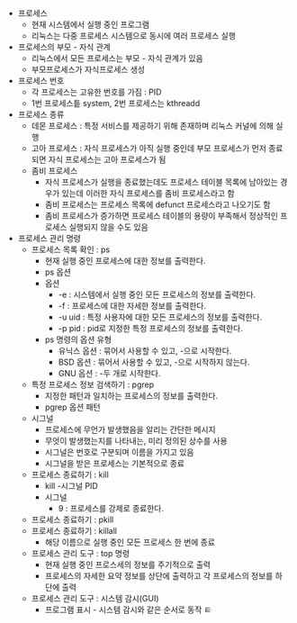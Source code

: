 - 프로세스 
	- 현재 시스템에서 실행 중인 프로그램
	- 리눅스는 다중 프로세스 시스템으로 동시에 여러 프로세스 실행
- 프로세스의 부모 - 자식 관계
	- 리눅스에서 모든 프로세스는 부모 - 자식 관계가 있음
	- 부모프로세스가 자식프로세스 생성
- 프로세스 번호
	- 각 프로세스는 고유한 번호를 가짐 : PID
	- 1번 프로세스틑 system, 2번 프로세스는 kthreadd
- 프로세스 종류
	- 데몬 프로세스 : 특정 서비스를 제공하기 위해 존재하며 리눅스 커널에 의해 실행
	- 고아 프로세스 : 자식 프로세스가 아직 실행 중인데 부모 프로세스가 먼저 종료되면 자식 프로세스는 고아 프로세스가 됨
	- 좀비 프로세스 
		- 자식 프로세스가 실행을 종료했는데도 프로세스 테이블 목록에 남아있는 경우가 있는데 이러한 자식 프로세스를 좀비 프로세스라고 함
		- 좀비 프로세스는 프로세스 목록에 defunct 프로세스라고 나오기도 함
		- 좀비 프로세스가 증가하면 프로세스 테이블의 용량이 부족해서 정상적인 프로세스 실행되지 않을 수도 있음
- 프로세스 관리 명령
	- 프로세스 목록 확인 : ps
		- 현재 실행 중인 프로세스에 대한 정보를 출력한다.
		- ps 옵션
		- 옵션
			- -e : 시스템에서 실행 중인 모든 프로세스의 정보를 출력한다.
			- -f : 프로세스에 대한 자세한 정보를 출력한다.
			- -u uid : 특정 사용자에 대한 모든 프로세스의 정보를 출력한다.
			- -p pid : pid로 지정한 특정 프로세스의 정보를 출력한다.
		- ps 명령의 옵션 유형
			- 유닉스 옵션 : 묶어서 사용할 수 있고, -으로 시작한다.
			- BSD 옵션 : 묶어서 사용할 수 있고, -으로 시작하지 않는다.
			- GNU 옵션 : -두 개로 시작한다.
	- 특정 프로세스 정보 검색하기 : pgrep
		- 지정한 패턴과 일치하는 프로세스의 정보를 출력한다.
		- pgrep 옵션 패턴
	- 시그널
		- 프로세스에 무언가 발생했음을 알리는 간단한 메시지
		- 무엇이 발생했는지를 나타내는, 미리 정의된 상수를 사용
		- 시그널은 번호로 구분되며 이름을 가지고 있음
		- 시그널을 받은 프로세스는 기본적으로 종료
	- 프로세스 종료하기 : kill
		- kill -시그널 PID
		- 시그널 
			- 9 : 프로세스를 강제로 종료한다.
	- 프로세스 종료하기 : pkill
	- 프로세스 종료하기 : killall
		- 해당 이름으로 실행 중인 모든 프로세스 한 번에 종료
	- 프로세스 관리 도구 : top 명령
		- 현재 실행 중인 프로스세의 정보를 주기적으로 출력
		- 프로세스의 자세한 요약 정보를 상단에 출력하고 각 프로세스의 정보를 하단에 출력
	- 프로세스 관리 도구 : 시스템 감시(GUI)
		- 프로그램 표시 - 시스템 감시와 같은 순서로 동작 ㅌ 